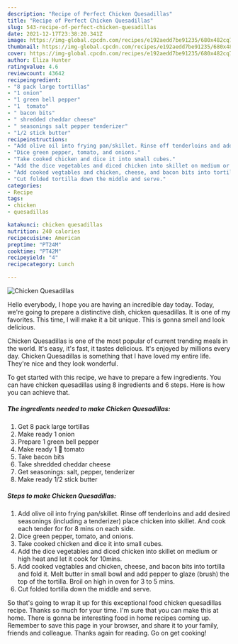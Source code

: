 ```yaml
---
description: "Recipe of Perfect Chicken Quesadillas"
title: "Recipe of Perfect Chicken Quesadillas"
slug: 543-recipe-of-perfect-chicken-quesadillas
date: 2021-12-17T23:38:20.341Z
image: https://img-global.cpcdn.com/recipes/e192aedd7be91235/680x482cq70/chicken-quesadillas-recipe-main-photo.jpg
thumbnail: https://img-global.cpcdn.com/recipes/e192aedd7be91235/680x482cq70/chicken-quesadillas-recipe-main-photo.jpg
cover: https://img-global.cpcdn.com/recipes/e192aedd7be91235/680x482cq70/chicken-quesadillas-recipe-main-photo.jpg
author: Eliza Hunter
ratingvalue: 4.6
reviewcount: 43642
recipeingredient:
- "8 pack large tortillas"
- "1 onion"
- "1 green bell pepper"
- "1  tomato"
- " bacon bits"
- " shredded cheddar cheese"
- " seasonings salt pepper tenderizer"
- "1/2 stick butter"
recipeinstructions:
- "Add olive oil into frying pan/skillet. Rinse off tenderloins and add desired seasonings (including a tenderizer) place chicken into skillet. And cook each tender for for 8 mins on each side."
- "Dice green pepper, tomato, and onions."
- "Take cooked chicken and dice it into small cubes."
- "Add the dice vegetables and diced chicken into skillet on medium or high heat and let it cook for 10mins."
- "Add cooked vegtables and chicken, cheese, and bacon bits into tortilla and fold it. Melt butter in small bowl and add pepper to glaze (brush) the top of the tortilla. Broil on high in oven for 3 to 5 mins."
- "Cut folded tortilla down the middle and serve."
categories:
- Recipe
tags:
- chicken
- quesadillas

katakunci: chicken quesadillas 
nutrition: 240 calories
recipecuisine: American
preptime: "PT24M"
cooktime: "PT42M"
recipeyield: "4"
recipecategory: Lunch

---
```



![Chicken Quesadillas](https://img-global.cpcdn.com/recipes/e192aedd7be91235/680x482cq70/chicken-quesadillas-recipe-main-photo.jpg)

Hello everybody, I hope you are having an incredible day today. Today, we're going to prepare a distinctive dish, chicken quesadillas. It is one of my favorites. This time, I will make it a bit unique. This is gonna smell and look delicious.



Chicken Quesadillas is one of the most popular of current trending meals in the world. It's easy, it's fast, it tastes delicious. It's enjoyed by millions every day. Chicken Quesadillas is something that I have loved my entire life. They're nice and they look wonderful.


To get started with this recipe, we have to prepare a few ingredients. You can have chicken quesadillas using 8 ingredients and 6 steps. Here is how you can achieve that.

<!--inarticleads1-->

##### The ingredients needed to make Chicken Quesadillas:

1. Get 8 pack large tortillas
1. Make ready 1 onion
1. Prepare 1 green bell pepper
1. Make ready 1 🍅 tomato
1. Take  bacon bits
1. Take  shredded cheddar cheese
1. Get  seasonings: salt, pepper, tenderizer
1. Make ready 1/2 stick butter




<!--inarticleads2-->

##### Steps to make Chicken Quesadillas:

1. Add olive oil into frying pan/skillet. Rinse off tenderloins and add desired seasonings (including a tenderizer) place chicken into skillet. And cook each tender for for 8 mins on each side.
1. Dice green pepper, tomato, and onions.
1. Take cooked chicken and dice it into small cubes.
1. Add the dice vegetables and diced chicken into skillet on medium or high heat and let it cook for 10mins.
1. Add cooked vegtables and chicken, cheese, and bacon bits into tortilla and fold it. Melt butter in small bowl and add pepper to glaze (brush) the top of the tortilla. Broil on high in oven for 3 to 5 mins.
1. Cut folded tortilla down the middle and serve.




So that's going to wrap it up for this exceptional food chicken quesadillas recipe. Thanks so much for your time. I'm sure that you can make this at home. There is gonna be interesting food in home recipes coming up. Remember to save this page in your browser, and share it to your family, friends and colleague. Thanks again for reading. Go on get cooking!
